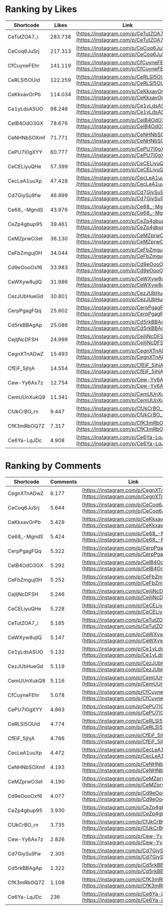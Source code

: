 # Ranking by Likes

| Shortcode   | Likes   | Link |
| ----        | ----    | ---- |
| CeTutZOA7_i | 283.738 | [https://instagram.com/p/CeTutZOA7_i](https://instagram.com/p/CeTutZOA7_i0) |
| CeCoq6JuSrj | 217.313 | [https://instagram.com/p/CeCoq6JuSrj](https://instagram.com/p/CeCoq6JuSrj0) |
| CfCuyneFEhr | 141.119 | [https://instagram.com/p/CfCuyneFEhr](https://instagram.com/p/CfCuyneFEhr0) |
| CeRLSl5OUid | 122.259 | [https://instagram.com/p/CeRLSl5OUid](https://instagram.com/p/CeRLSl5OUid0) |
| CeKkxavOrPb | 114.034 | [https://instagram.com/p/CeKkxavOrPb](https://instagram.com/p/CeKkxavOrPb0) |
| Ce1yLdsASUO | 98.248  | [https://instagram.com/p/Ce1yLdsASUO](https://instagram.com/p/Ce1yLdsASUO0) |
| CeIB4OdO3GX | 78.676  | [https://instagram.com/p/CeIB4OdO3GX](https://instagram.com/p/CeIB4OdO3GX0) |
| CeNHNbSOXmf | 71.771  | [https://instagram.com/p/CeNHNbSOXmf](https://instagram.com/p/CeNHNbSOXmf0) |
| CePU7I0gXYY | 60.777  | [https://instagram.com/p/CePU7I0gXYY](https://instagram.com/p/CePU7I0gXYY0) |
| CeCELiyuQHe | 57.399  | [https://instagram.com/p/CeCELiyuQHe](https://instagram.com/p/CeCELiyuQHe0) |
| CecLeA1uuXp | 47.428  | [https://instagram.com/p/CecLeA1uuXp](https://instagram.com/p/CecLeA1uuXp0) |
| Cd7GiySu9fw | 46.899  | [https://instagram.com/p/Cd7GiySu9fw](https://instagram.com/p/Cd7GiySu9fw0) |
| Ce68_-MgndS | 43.976  | [https://instagram.com/p/Ce68_-MgndS](https://instagram.com/p/Ce68_-MgndS0) |
| CeZp4gbup95 | 39.461  | [https://instagram.com/p/CeZp4gbup95](https://instagram.com/p/CeZp4gbup950) |
| CeMZprwO3et | 36.130  | [https://instagram.com/p/CeMZprwO3et](https://instagram.com/p/CeMZprwO3et0) |
| CeFbZmguj0H | 34.044  | [https://instagram.com/p/CeFbZmguj0H](https://instagram.com/p/CeFbZmguj0H0) |
| Cd9eOooOxf6 | 33.983  | [https://instagram.com/p/Cd9eOooOxf6](https://instagram.com/p/Cd9eOooOxf60) |
| CeWXyw8ujlQ | 31.986  | [https://instagram.com/p/CeWXyw8ujlQ](https://instagram.com/p/CeWXyw8ujlQ0) |
| CezJUbHueGd | 30.801  | [https://instagram.com/p/CezJUbHueGd](https://instagram.com/p/CezJUbHueGd0) |
| CerpPgagFQq | 25.602  | [https://instagram.com/p/CerpPgagFQq](https://instagram.com/p/CerpPgagFQq0) |
| Cd5rkBBAgAp | 25.086  | [https://instagram.com/p/Cd5rkBBAgAp](https://instagram.com/p/Cd5rkBBAgAp0) |
| CejIjNcDFSH | 24.999  | [https://instagram.com/p/CejIjNcDFSH](https://instagram.com/p/CejIjNcDFSH0) |
| CegnXTnADwZ | 15.493  | [https://instagram.com/p/CegnXTnADwZ](https://instagram.com/p/CegnXTnADwZ0) |
| CfEiF_5jhjA | 14.554  | [https://instagram.com/p/CfEiF_5jhjA](https://instagram.com/p/CfEiF_5jhjA0) |
| Cew-Yy6Ax7z | 12.754  | [https://instagram.com/p/Cew-Yy6Ax7z](https://instagram.com/p/Cew-Yy6Ax7z0) |
| CemUUnXukQ9 | 11.341  | [https://instagram.com/p/CemUUnXukQ9](https://instagram.com/p/CemUUnXukQ90) |
| CfJkCrBO_rn | 9.447   | [https://instagram.com/p/CfJkCrBO_rn](https://instagram.com/p/CfJkCrBO_rn0) |
| CfK3mRbOQ7Z | 7.317   | [https://instagram.com/p/CfK3mRbOQ7Z](https://instagram.com/p/CfK3mRbOQ7Z0) |
| Ce6Ya-LqJDc | 4.908   | [https://instagram.com/p/Ce6Ya-LqJDc](https://instagram.com/p/Ce6Ya-LqJDc0) |


# Ranking by Comments

| Shortcode   | Comments | Link |
| ----        | ----     | ---- |
| CegnXTnADwZ | 6.177    | [https://instagram.com/p/CegnXTnADwZ](https://instagram.com/p/CegnXTnADwZ0) |
| CeCoq6JuSrj | 5.644    | [https://instagram.com/p/CeCoq6JuSrj](https://instagram.com/p/CeCoq6JuSrj0) |
| CeKkxavOrPb | 5.429    | [https://instagram.com/p/CeKkxavOrPb](https://instagram.com/p/CeKkxavOrPb0) |
| Ce68_-MgndS | 5.424    | [https://instagram.com/p/Ce68_-MgndS](https://instagram.com/p/Ce68_-MgndS0) |
| CerpPgagFQq | 5.322    | [https://instagram.com/p/CerpPgagFQq](https://instagram.com/p/CerpPgagFQq0) |
| CeIB4OdO3GX | 5.292    | [https://instagram.com/p/CeIB4OdO3GX](https://instagram.com/p/CeIB4OdO3GX0) |
| CeFbZmguj0H | 5.252    | [https://instagram.com/p/CeFbZmguj0H](https://instagram.com/p/CeFbZmguj0H0) |
| CejIjNcDFSH | 5.246    | [https://instagram.com/p/CejIjNcDFSH](https://instagram.com/p/CejIjNcDFSH0) |
| CeCELiyuQHe | 5.228    | [https://instagram.com/p/CeCELiyuQHe](https://instagram.com/p/CeCELiyuQHe0) |
| CeTutZOA7_i | 5.185    | [https://instagram.com/p/CeTutZOA7_i](https://instagram.com/p/CeTutZOA7_i0) |
| CeWXyw8ujlQ | 5.147    | [https://instagram.com/p/CeWXyw8ujlQ](https://instagram.com/p/CeWXyw8ujlQ0) |
| Ce1yLdsASUO | 5.132    | [https://instagram.com/p/Ce1yLdsASUO](https://instagram.com/p/Ce1yLdsASUO0) |
| CezJUbHueGd | 5.119    | [https://instagram.com/p/CezJUbHueGd](https://instagram.com/p/CezJUbHueGd0) |
| CemUUnXukQ9 | 5.116    | [https://instagram.com/p/CemUUnXukQ9](https://instagram.com/p/CemUUnXukQ90) |
| CfCuyneFEhr | 5.078    | [https://instagram.com/p/CfCuyneFEhr](https://instagram.com/p/CfCuyneFEhr0) |
| CePU7I0gXYY | 4.863    | [https://instagram.com/p/CePU7I0gXYY](https://instagram.com/p/CePU7I0gXYY0) |
| CeRLSl5OUid | 4.774    | [https://instagram.com/p/CeRLSl5OUid](https://instagram.com/p/CeRLSl5OUid0) |
| CfEiF_5jhjA | 4.766    | [https://instagram.com/p/CfEiF_5jhjA](https://instagram.com/p/CfEiF_5jhjA0) |
| CecLeA1uuXp | 4.472    | [https://instagram.com/p/CecLeA1uuXp](https://instagram.com/p/CecLeA1uuXp0) |
| CeNHNbSOXmf | 4.193    | [https://instagram.com/p/CeNHNbSOXmf](https://instagram.com/p/CeNHNbSOXmf0) |
| CeMZprwO3et | 4.190    | [https://instagram.com/p/CeMZprwO3et](https://instagram.com/p/CeMZprwO3et0) |
| Cd9eOooOxf6 | 4.077    | [https://instagram.com/p/Cd9eOooOxf6](https://instagram.com/p/Cd9eOooOxf60) |
| CeZp4gbup95 | 3.930    | [https://instagram.com/p/CeZp4gbup95](https://instagram.com/p/CeZp4gbup950) |
| CfJkCrBO_rn | 3.735    | [https://instagram.com/p/CfJkCrBO_rn](https://instagram.com/p/CfJkCrBO_rn0) |
| Cew-Yy6Ax7z | 2.826    | [https://instagram.com/p/Cew-Yy6Ax7z](https://instagram.com/p/Cew-Yy6Ax7z0) |
| Cd7GiySu9fw | 2.305    | [https://instagram.com/p/Cd7GiySu9fw](https://instagram.com/p/Cd7GiySu9fw0) |
| Cd5rkBBAgAp | 1.322    | [https://instagram.com/p/Cd5rkBBAgAp](https://instagram.com/p/Cd5rkBBAgAp0) |
| CfK3mRbOQ7Z | 1.108    | [https://instagram.com/p/CfK3mRbOQ7Z](https://instagram.com/p/CfK3mRbOQ7Z0) |
| Ce6Ya-LqJDc | 236      | [https://instagram.com/p/Ce6Ya-LqJDc](https://instagram.com/p/Ce6Ya-LqJDc0) |
